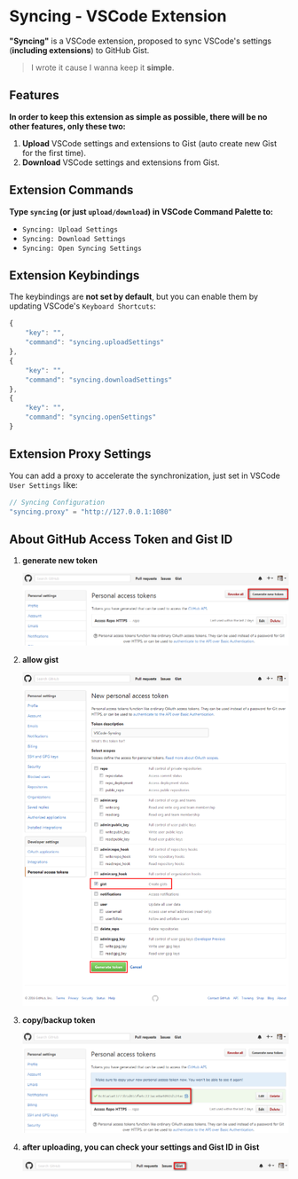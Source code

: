 # Syncing - VSCode Extension

**"Syncing"** is a VSCode extension, proposed to sync VSCode's settings (**including extensions**) to GitHub Gist.

> I wrote it cause I wanna keep it **simple**.


## Features

**In order to keep this extension as simple as possible, there will be no other features, only these two:**

1. **Upload** VSCode settings and extensions to Gist (auto create new Gist for the first time).
2. **Download** VSCode settings and extensions from Gist.


## Extension Commands

**Type `syncing` (or just `upload/download`) in VSCode Command Palette to:**

* `Syncing: Upload Settings`
* `Syncing: Download Settings`
* `Syncing: Open Syncing Settings`


## Extension Keybindings

The keybindings are **not set by default**, but you can enable them by updating VSCode's `Keyboard Shortcuts`:

```javascript
{
    "key": "",
    "command": "syncing.uploadSettings"
},
{
    "key": "",
    "command": "syncing.downloadSettings"
},
{
    "key": "",
    "command": "syncing.openSettings"
}
```

## Extension Proxy Settings

You can add a proxy to accelerate the synchronization, just set in VSCode `User Settings` like:

```javascript
// Syncing Configuration
"syncing.proxy" = "http://127.0.0.1:1080"
```


## About GitHub Access Token and Gist ID

1. **generate new token**

    ![generate new token](./docs/1.png?raw=true "generate new token")

2. **allow gist**

    ![allow gist](./docs/2.png?raw=true "allow gist")

3. **copy/backup token**

    ![copy/backup token](./docs/3.png?raw=true "copy/backup token")

4. **after uploading, you can check your settings and Gist ID in Gist**

    ![gist](./docs/4.png?raw=true "gist")
